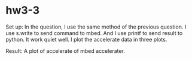 # hw3-3
Set up:
In the question, I use the same method of the previous question. I use s.write to send command to mbed. And I use printf to send result to python. It work quiet well. I plot the accelerate data in three plots.

Result:
A plot of accelerate of mbed accelerater.
